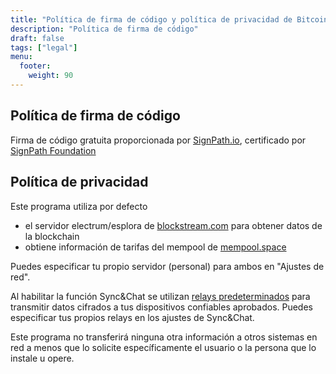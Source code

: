 ```yaml
---
title: "Política de firma de código y política de privacidad de Bitcoin Safe"
description: "Política de firma de código"
draft: false
tags: ["legal"]
menu:
  footer:
    weight: 90
---
```



## Política de firma de código


Firma de código gratuita proporcionada por [SignPath.io](https://about.signpath.io/), certificado por [SignPath Foundation](https://signpath.org/)


## Política de privacidad
Este programa utiliza por defecto
- el servidor electrum/esplora de [blockstream.com](https://blockstream.com/) para obtener datos de la blockchain
- obtiene información de tarifas del mempool de [mempool.space](https://mempool.space/)

Puedes especificar tu propio servidor (personal) para ambos en "Ajustes de red".

Al habilitar la función Sync&Chat se utilizan [relays predeterminados](https://github.com/andreasgriffin/bitcoin-nostr-chat/blob/main/bitcoin_nostr_chat/default_relays.py) para transmitir datos cifrados a tus dispositivos confiables aprobados. Puedes especificar tus propios relays en los ajustes de Sync&Chat.

Este programa no transferirá ninguna otra información a otros sistemas en red a menos que lo solicite específicamente el usuario o la persona que lo instale u opere.